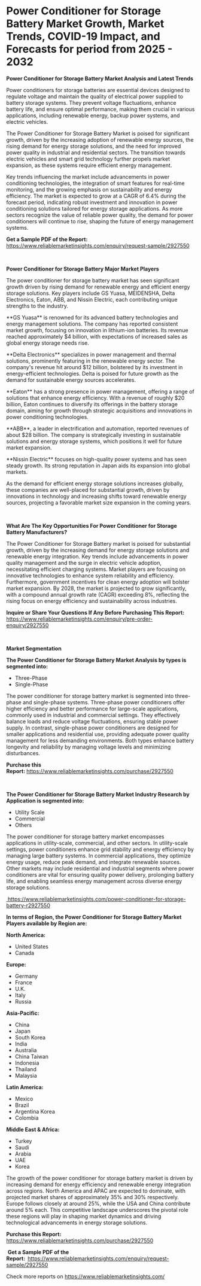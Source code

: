 <p><h1>Power Conditioner for Storage Battery Market Growth, Market Trends, COVID-19 Impact, and Forecasts for period from 2025 - 2032</h1></p><p><strong>Power Conditioner for Storage Battery Market Analysis and Latest Trends</strong></p>
<p><p>Power conditioners for storage batteries are essential devices designed to regulate voltage and maintain the quality of electrical power supplied to battery storage systems. They prevent voltage fluctuations, enhance battery life, and ensure optimal performance, making them crucial in various applications, including renewable energy, backup power systems, and electric vehicles.</p><p>The Power Conditioner for Storage Battery Market is poised for significant growth, driven by the increasing adoption of renewable energy sources, the rising demand for energy storage solutions, and the need for improved power quality in industrial and residential sectors. The transition towards electric vehicles and smart grid technology further propels market expansion, as these systems require efficient energy management.</p><p>Key trends influencing the market include advancements in power conditioning technologies, the integration of smart features for real-time monitoring, and the growing emphasis on sustainability and energy efficiency. The market is expected to grow at a CAGR of 6.4% during the forecast period, indicating robust investment and innovation in power conditioning solutions tailored for energy storage applications. As more sectors recognize the value of reliable power quality, the demand for power conditioners will continue to rise, shaping the future of energy management systems.</p></p>
<p><strong>Get a Sample PDF of the Report:&nbsp;</strong> <a href="https://www.reliablemarketinsights.com/enquiry/request-sample/2927550?utm_campaign=2935&utm_medium=2&utm_source=Github&utm_content=ia&utm_term=12032025&utm_id=power-conditioner-for-storage-battery">https://www.reliablemarketinsights.com/enquiry/request-sample/2927550</a></p>
<p>&nbsp;</p>
<p><strong>Power Conditioner for Storage Battery Major Market Players</strong></p>
<p><p>The power conditioner for storage battery market has seen significant growth driven by rising demand for renewable energy and efficient energy storage solutions. Key players include GS Yuasa, MEIDENSHA, Delta Electronics, Eaton, ABB, and Nissin Electric, each contributing unique strengths to the industry.</p><p>**GS Yuasa** is renowned for its advanced battery technologies and energy management solutions. The company has reported consistent market growth, focusing on innovation in lithium-ion batteries. Its revenue reached approximately $4 billion, with expectations of increased sales as global energy storage needs rise.</p><p>**Delta Electronics** specializes in power management and thermal solutions, prominently featuring in the renewable energy sector. The company's revenue hit around $12 billion, bolstered by its investment in energy-efficient technologies. Delta is poised for future growth as the demand for sustainable energy sources accelerates.</p><p>**Eaton** has a strong presence in power management, offering a range of solutions that enhance energy efficiency. With a revenue of roughly $20 billion, Eaton continues to diversify its offerings in the battery storage domain, aiming for growth through strategic acquisitions and innovations in power conditioning technologies.</p><p>**ABB**, a leader in electrification and automation, reported revenues of about $28 billion. The company is strategically investing in sustainable solutions and energy storage systems, which positions it well for future market expansion.</p><p>**Nissin Electric** focuses on high-quality power systems and has seen steady growth. Its strong reputation in Japan aids its expansion into global markets.</p><p>As the demand for efficient energy storage solutions increases globally, these companies are well-placed for substantial growth, driven by innovations in technology and increasing shifts toward renewable energy sources, projecting a favorable market size expansion in the coming years.</p></p>
<p>&nbsp;</p>
<p><strong>What Are The Key Opportunities For Power Conditioner for Storage Battery Manufacturers?</strong></p>
<p><p>The Power Conditioner for Storage Battery market is poised for substantial growth, driven by the increasing demand for energy storage solutions and renewable energy integration. Key trends include advancements in power quality management and the surge in electric vehicle adoption, necessitating efficient charging systems. Market players are focusing on innovative technologies to enhance system reliability and efficiency. Furthermore, government incentives for clean energy adoption will bolster market expansion. By 2028, the market is projected to grow significantly, with a compound annual growth rate (CAGR) exceeding 8%, reflecting the rising focus on energy efficiency and sustainability across industries.</p></p>
<p><strong>Inquire or Share Your Questions If Any Before Purchasing This Report:</strong> <a href="https://www.reliablemarketinsights.com/enquiry/pre-order-enquiry/2927550?utm_campaign=2935&utm_medium=2&utm_source=Github&utm_content=ia&utm_term=12032025&utm_id=power-conditioner-for-storage-battery">https://www.reliablemarketinsights.com/enquiry/pre-order-enquiry/2927550</a></p>
<p>&nbsp;</p>
<p><strong>Market Segmentation</strong></p>
<p><strong>The Power Conditioner for Storage Battery Market Analysis by types is segmented into:</strong></p>
<p><ul><li>Three-Phase</li><li>Single-Phase</li></ul></p>
<p><p>The power conditioner for storage battery market is segmented into three-phase and single-phase systems. Three-phase power conditioners offer higher efficiency and better performance for large-scale applications, commonly used in industrial and commercial settings. They effectively balance loads and reduce voltage fluctuations, ensuring stable power supply. In contrast, single-phase power conditioners are designed for smaller applications and residential use, providing adequate power quality management for less demanding environments. Both types enhance battery longevity and reliability by managing voltage levels and minimizing disturbances.</p></p>
<p><strong>Purchase this Report:&nbsp;</strong><a href="https://www.reliablemarketinsights.com/purchase/2927550?utm_campaign=2935&utm_medium=2&utm_source=Github&utm_content=ia&utm_term=12032025&utm_id=power-conditioner-for-storage-battery">https://www.reliablemarketinsights.com/purchase/2927550</a></p>
<p>&nbsp;</p>
<p><strong>The Power Conditioner for Storage Battery Market Industry Research by Application is segmented into:</strong></p>
<p><ul><li>Utility Scale</li><li>Commercial</li><li>Others</li></ul></p>
<p><p>The power conditioner for storage battery market encompasses applications in utility-scale, commercial, and other sectors. In utility-scale settings, power conditioners enhance grid stability and energy efficiency by managing large battery systems. In commercial applications, they optimize energy usage, reduce peak demand, and integrate renewable sources. Other markets may include residential and industrial segments where power conditioners are vital for ensuring quality power delivery, prolonging battery life, and enabling seamless energy management across diverse energy storage solutions.</p></p>
<p><a href="https://www.reliablemarketinsights.com/power-conditioner-for-storage-battery-r2927550?utm_campaign=2935&utm_medium=2&utm_source=Github&utm_content=ia&utm_term=12032025&utm_id=power-conditioner-for-storage-battery">&nbsp;https://www.reliablemarketinsights.com/power-conditioner-for-storage-battery-r2927550</a></p>
<p><strong>In terms of Region, the Power Conditioner for Storage Battery Market Players available by Region are:</strong></p>
<p>
    <p> <strong> North America: </strong>
        <ul>
            <li>United States</li>
            <li>Canada</li>
        </ul>
        </p> 
    <p> <strong> Europe: </strong>
        <ul>
            <li>Germany</li>
            <li>France</li>
            <li>U.K.</li>
            <li>Italy</li>
            <li>Russia</li>
        </ul>
        </p> 
    <p> <strong> Asia-Pacific: </strong>
        <ul>
            <li>China</li>
            <li>Japan</li>
            <li>South Korea</li>
            <li>India</li>
            <li>Australia</li>
            <li>China Taiwan</li>
            <li>Indonesia</li>
            <li>Thailand</li>
            <li>Malaysia</li>
        </ul>
        </p> 
    <p> <strong> Latin America: </strong>
        <ul>
            <li>Mexico</li>
            <li>Brazil</li>
            <li>Argentina Korea</li>
            <li>Colombia</li>
        </ul>
        </p> 
    <p> <strong> Middle East & Africa: </strong>
        <ul>
            <li>Turkey</li>
            <li>Saudi</li>
            <li>Arabia</li>
            <li>UAE</li>
            <li>Korea</li>
        </ul>
    </p>
    </p>
<p><p>The growth of the power conditioner for storage battery market is driven by increasing demand for energy efficiency and renewable energy integration across regions. North America and APAC are expected to dominate, with projected market shares of approximately 35% and 30% respectively. Europe follows closely at around 25%, while the USA and China contribute around 5% each. This competitive landscape underscores the pivotal role these regions will play in shaping market dynamics and driving technological advancements in energy storage solutions.</p></p>
<p><strong>Purchase this Report: </strong><a href="https://www.reliablemarketinsights.com/purchase/2927550?utm_campaign=2935&utm_medium=2&utm_source=Github&utm_content=ia&utm_term=12032025&utm_id=power-conditioner-for-storage-battery">https://www.reliablemarketinsights.com/purchase/2927550</a></p>
<p>&nbsp;<strong>Get a Sample PDF of the Report:&nbsp;&nbsp;</strong><a href="https://www.reliablemarketinsights.com/enquiry/request-sample/2927550?utm_campaign=2935&utm_medium=2&utm_source=Github&utm_content=ia&utm_term=12032025&utm_id=power-conditioner-for-storage-battery">https://www.reliablemarketinsights.com/enquiry/request-sample/2927550</a></p>
<p><strong></strong></p>
<p>Check more reports on <a href="https://www.reliablemarketinsights.com/?utm_campaign=2935&utm_medium=2&utm_source=Github&utm_content=ia&utm_term=12032025&utm_id=power-conditioner-for-storage-battery">https://www.reliablemarketinsights.com/</a></p>